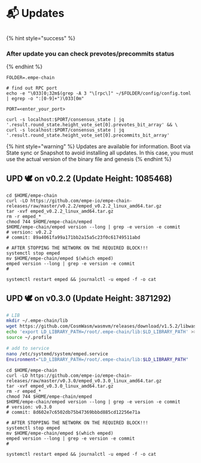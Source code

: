 # 📬 Updates

##

{% hint style="success" %}
### After update you can check prevotes/precommits status
{% endhint %}

```shell
FOLDER=.empe-chain

# find out RPC port
echo -e "\033[0;32m$(grep -A 3 "\[rpc\]" ~/$FOLDER/config/config.toml | egrep -o ":[0-9]+")\033[0m"

PORT=<enter_your_port>

curl -s localhost:$PORT/consensus_state | jq '.result.round_state.height_vote_set[0].prevotes_bit_array' && \
curl -s localhost:$PORT/consensus_state | jq '.result.round_state.height_vote_set[0].precommits_bit_array'
```



{% hint style="warning" %}
Updates are available for information. Boot via State sync or Snapshot to avoid installing all updates. In this case, you must use the actual version of the binary file and genesis
{% endhint %}



## UPD 🕊 on v0.2.2  (Update Height: 1085468)

```shell
cd $HOME/empe-chain
curl -LO https://github.com/empe-io/empe-chain-releases/raw/master/v0.2.2/emped_v0.2.2_linux_amd64.tar.gz
tar -xvf emped_v0.2.2_linux_amd64.tar.gz
rm -r emped_*
chmod 744 $HOME/empe-chain/emped
$HOME/empe-chain/emped version --long | grep -e version -e commit
# version: v0.2.2
# commit: 89a4061fa99a171bb2a15a5c23f0c61749511abd

# AFTER STOPPING THE NETWORK ON THE REQUIRED BLOCK!!!
systemctl stop emped
mv $HOME/empe-chain/emped $(which emped)
emped version --long | grep -e version -e commit
# 

systemctl restart emped && journalctl -u emped -f -o cat
```

## UPD 🕊 on v0.3.0  (Update Height: 3871292)

```bash
# LIB
mkdir ~/.empe-chain/lib
wget https://github.com/CosmWasm/wasmvm/releases/download/v1.5.2/libwasmvm.x86_64.so -P $HOME/.empe-chain/lib
echo 'export LD_LIBRARY_PATH=/root/.empe-chain/lib:$LD_LIBRARY_PATH' >> ~/.profile
source ~/.profile

# add to service
nano /etc/systemd/system/emped.service
Environment="LD_LIBRARY_PATH=/root/.empe-chain/lib:$LD_LIBRARY_PATH"
```

```shell
cd $HOME/empe-chain
curl -LO https://github.com/empe-io/empe-chain-releases/raw/master/v0.3.0/emped_v0.3.0_linux_amd64.tar.gz
tar -xvf emped_v0.3.0_linux_amd64.tar.gz
rm -r emped_*
chmod 744 $HOME/empe-chain/emped
$HOME/empe-chain/emped version --long | grep -e version -e commit
# version: v0.3.0
# commit: 8d602e7c6502db75b47369bbbd885cd12256e71a

# AFTER STOPPING THE NETWORK ON THE REQUIRED BLOCK!!!
systemctl stop emped
mv $HOME/empe-chain/emped $(which emped)
emped version --long | grep -e version -e commit
# 

systemctl restart emped && journalctl -u emped -f -o cat
```
